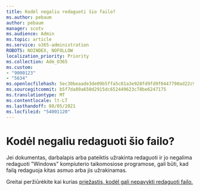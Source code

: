 ```yaml
---
title: Kodėl negaliu redaguoti šio failo?
ms.author: pebaum
author: pebaum
manager: scotv
ms.audience: Admin
ms.topic: article
ms.service: o365-administration
ROBOTS: NOINDEX, NOFOLLOW
localization_priority: Priority
ms.collection: Adm_O365
ms.custom:
- "9000123"
- "5634"
ms.openlocfilehash: 5ec30beaade3de09b5ffa5c01a3e928fd9fd9f0447790ad22c98848271f11235
ms.sourcegitcommit: b5f7da89a650d2915dc652449623c78be6247175
ms.translationtype: MT
ms.contentlocale: lt-LT
ms.lasthandoff: 08/05/2021
ms.locfileid: "54001120"
---
```

# <a name="why-cant-i-edit-this-file"></a>Kodėl negaliu redaguoti šio failo?

Jei dokumentas, darbalapis arba pateiktis užrakinta redaguoti ir jo negalima redaguoti "Windows" kompiuterio taikomosiose programose, gali būti, kad failą redaguoja kitas asmuo arba jis užrakinamas.

Greitai peržiūrėkite kai kurias [priežastis, kodėl gali nepavykti redaguoti failo.](https://support.office.com/article/why-can-t-i-edit-this-file-97315f48-aa5e-49d3-a4ae-a14b73daf87b)
